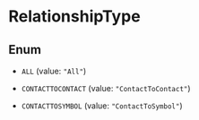 

# RelationshipType

## Enum


* `ALL` (value: `"All"`)

* `CONTACTTOCONTACT` (value: `"ContactToContact"`)

* `CONTACTTOSYMBOL` (value: `"ContactToSymbol"`)



